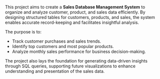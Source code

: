 This project aims to create a **Sales Database Management System** to organize and analyze customer, product, and sales data efficiently. By designing structured tables for customers, products, and sales, the system enables accurate record-keeping and facilitates insightful analysis.

The purpose is to:
- Track customer purchases and sales trends.
- Identify top customers and most popular products.
- Analyze monthly sales performance for business decision-making.

The project also lays the foundation for generating data-driven insights through SQL queries, supporting future visualizations to enhance understanding and presentation of the sales data.
